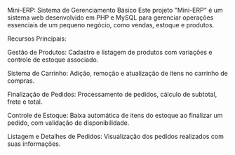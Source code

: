 Mini-ERP: Sistema de Gerenciamento Básico
Este projeto "Mini-ERP" é um sistema web desenvolvido em PHP e MySQL para gerenciar operações essenciais de um pequeno negócio, como vendas, estoque e produtos.

Recursos Principais:

Gestão de Produtos: Cadastro e listagem de produtos com variações e controle de estoque associado.

Sistema de Carrinho: Adição, remoção e atualização de itens no carrinho de compras.

Finalização de Pedidos: Processamento de pedidos, cálculo de subtotal, frete e total.

Controle de Estoque: Baixa automática de itens do estoque ao finalizar um pedido, com validação de disponibilidade.

Listagem e Detalhes de Pedidos: Visualização dos pedidos realizados com suas informações.
